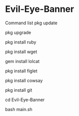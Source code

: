 # Evil-Eye-Banner

Command list
pkg update

pkg upgrade

pkg install ruby

pkg install wget

gem install lolcat

pkg install figlet

pkg install cowsay

pkg install git

cd Evil-Eye-Banner

bash main.sh
